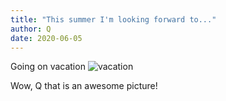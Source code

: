 ```yaml
---
title: "This summer I'm looking forward to..."
author: Q
date: 2020-06-05
---
```


Going on vacation
![vacation](https://www.familyvacationcritic.com/uploads/sites/19/2018/09/best-ideas-1280x640.jpg)

Wow, Q that is an awesome picture!
